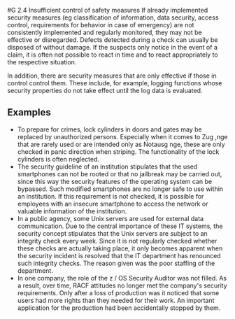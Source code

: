 #G 2.4 Insufficient control of safety measures
If already implemented security measures (eg classification of information, data security, access control, requirements for behavior in case of emergency) are not consistently implemented and regularly monitored, they may not be effective or disregarded. Defects detected during a check can usually be disposed of without damage. If the suspects only notice in the event of a claim, it is often not possible to react in time and to react appropriately to the respective situation.

In addition, there are security measures that are only effective if those in control control them. These include, for example, logging functions whose security properties do not take effect until the log data is evaluated.



## Examples 
* To prepare for crimes, lock cylinders in doors and gates may be replaced by unauthorized persons. Especially when it comes to Zug ,nge that are rarely used or are intended only as Notausg nge, these are only checked in panic direction when striping. The functionality of the lock cylinders is often neglected.
* The security guideline of an institution stipulates that the used smartphones can not be rooted or that no jailbreak may be carried out, since this way the security features of the operating system can be bypassed. Such modified smartphones are no longer safe to use within an institution. If this requirement is not checked, it is possible for employees with an insecure smartphone to access the network or valuable information of the institution.
* In a public agency, some Unix servers are used for external data communication. Due to the central importance of these IT systems, the security concept stipulates that the Unix servers are subject to an integrity check every week. Since it is not regularly checked whether these checks are actually taking place, it only becomes apparent when the security incident is resolved that the IT department has renounced such integrity checks. The reason given was the poor staffing of the department.
* In one company, the role of the z / OS Security Auditor was not filled. As a result, over time, RACF attitudes no longer met the company's security requirements. Only after a loss of production was it noticed that some users had more rights than they needed for their work. An important application for the production had been accidentally stopped by them.




